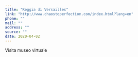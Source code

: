 ```yaml
---
title: "Reggia di Versailles"
link: "http://www.chaostoperfection.com/index.html?lang=en"
phone: ""
mail: ""
address: ""
source: ""
date: 2020-04-02
---
```


Visita museo virtuale

